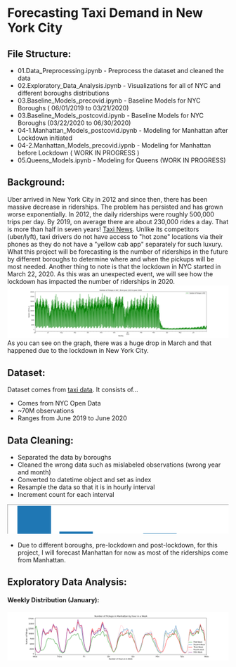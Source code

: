 # Forecasting Taxi Demand in New York City

## File Structure:
- 01.Data_Preprocessing.ipynb - Preprocess the dataset and cleaned the data
- 02.Exploratory_Data_Analysis.ipynb - Visualizations for all of NYC and different boroughs distributions
- 03.Baseline_Models_precovid.ipynb  - Baseline Models for NYC Boroughs ( 06/01/2019 to 03/21/2020)
- 03.Baseline_Models_postcovid.ipynb - Baseline Models for NYC Boroughs (03/22/2020 to 06/30/2020)
- 04-1.Manhattan_Models_postcovid.ipynb - Modeling for Manhattan after Lockdown initiated
- 04-2.Manhattan_Models_precovid.iypnb - Modeling for Manhattan before Lockdown ( WORK IN PROGRESS )
- 05.Queens_Models.ipynb - Modeling for Queens (WORK IN PROGRESS)

## Background:
Uber arrived in New York City in 2012 and since then, there has been massive decrease in riderships. The problem has persisted and has grown worse exponentially. In 2012, the daily riderships were roughly 500,000 trips per day. By 2019, on average there are about 230,000 rides a day. That is more than half in seven years! [Taxi News](https://www.nydailynews.com/new-york/ny-medallion-foreclosures-taxi-bailout-plan-uber-lyft-20200130-s2mjkhjubzgptdxasoxddwdote-story.html "news source"). Unlike its competitors (uber/lyft), taxi drivers do not have access to "hot zone" locations via their phones as they do not have a "yellow cab app" separately for such luxury. What this project will be forecasting is the number of riderships in the future by different boroughs to determine where and when the pickups will be most needed. Another thing to note is that the lockdown in NYC started in March 22, 2020. As this was an unexpected event, we will see how the lockdown has impacted the number of riderships in 2020. 
<img src="./images/nyc_distribution.png">
As you can see on the graph, there was a huge drop in March and that happened due to the lockdown in New York City.

## Dataset:
Dataset comes from [taxi data](https://www1.nyc.gov/site/tlc/about/tlc-trip-record-data.page "Taxi Dataset in NYC [nyc.gov]").
It consists of...
- Comes from NYC Open Data
- ~70M observations
- Ranges from June 2019 to June 2020

## Data Cleaning:
- Separated the data by boroughs
- Cleaned the wrong data such as mislabeled observations (wrong year and month)
- Converted to datetime object and set as index
- Resample the data so that it is in hourly interval
- Increment count for each interval

<img alt="boroughs dist" src="./images/distribution_boroughs_bar.png" >


- Due to different boroughs, pre-lockdown and post-lockdown, for this project, I will forecast Manhattan for now as most of the riderships come from Manhattan. 

## Exploratory Data Analysis:

#### Weekly Distribution (January):
<img alt="boroughs dist" src="./images/weekly_distribution.png" width="1000">








